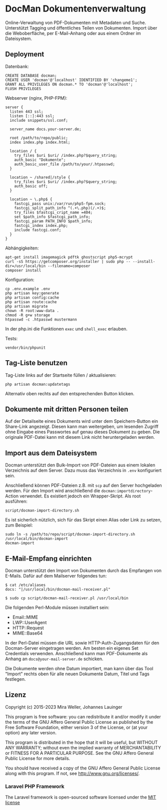 # DocMan Dokumentenverwaltung

Online-Verwaltung von PDF-Dokumenten mit Metadaten und Suche. Unterstützt Tagging und öffentliches Teilen von
Dokumenten. Import über die Weboberfläche, per E-Mail-Anhang oder aus einem Ordner im Dateisystem.


## Deployment

Datenbank:

```
CREATE DATABASE docman;
CREATE USER 'docman'@'localhost' IDENTIFIED BY 'changeme1';
GRANT ALL PRIVILEGES ON docman.* TO 'docman'@'localhost';
FLUSH PRIVILEGES
```

Webserver (nginx, PHP-FPM):

```
server {
  listen 443 ssl;
  listen [::]:443 ssl;
  include snippets/ssl.conf;

  server_name docs.your-server.de;

  root /path/to/repo/public;
  index index.php index.html;

  location / {
    try_files $uri $uri/ /index.php?$query_string;
    auth_basic "Dokumente";
    auth_basic_user_file /path/to/your/.htpasswd;
  }

  location ~ /shared|/style {
    try_files $uri $uri/ /index.php?$query_string;
    auth_basic off;
  }

  location ~ \.php$ {
    fastcgi_pass unix:/var/run/php5-fpm.sock;
    fastcgi_split_path_info ^(.+\.php)(/.+)$;
    try_files $fastcgi_cript_name =404;
    set $path_info $fastcgi_path_info;
    fastcgi_param PATH_INFO $path_info;
    fastcgi_index index.php;
    include fastcgi.conf;
  }
}
```

Abhängigkeiten:

```
apt-get install imagemagick pdftk ghostscript php5-mcrypt
curl -sS https://getcomposer.org/installer | sudo php -- --install-dir=/usr/local/bin --filename=composer
composer install
```

Konfiguration:

```
cp .env.example .env
php artisan key:generate
php artisan config:cache
php artisan route:cache
php artisan migrate
chown -R root:www-data .
chmod -R g+w storage
htpasswd -c .htpasswd mustermann
```

In der php.ini die Funktionen `exec` und `shell_exec` erlauben.

Tests:

```
vendor/bin/phpunit
```


## Tag-Liste benutzen

Tag-Liste links auf der Startseite füllen / aktualisieren:

```
php artisan docman:updatetags
```

Alternativ oben rechts auf den entsprechenden Button klicken.


## Dokumente mit dritten Personen teilen

Auf der Detailseite eines Dokuments wird unter dem Speichern-Button ein Share-Link angezeigt. Diesen kann man
weitergeben, um lesenden Zugriff ohne Eingabe eines Passwortes auf genau dieses Dokument zu geben. Die originale
PDF-Datei kann mit diesem Link nicht heruntergeladen werden.


## Import aus dem Dateisystem

Docman unterstützt den Bulk-Import von PDF-Dateien aus einem lokalen Verzeichnis auf dem Server. Dazu muss das
Verzeichnis in `.env` konfiguriert sein.

Anschließend können PDF-Dateien z.B. mit `scp` auf den Server hochgeladen werden. Für den Import wird anschließend
die `docman:importdirectory`-Action verwendet. Es existiert jedoch ein Wrapper-Skript. Als root ausführen:

```
script/docman-import-directory.sh
```

Es ist sicherlich nützlich, sich für das Skript einen Alias oder Link zu setzen, zum Beispiel:

```
sudo ln -s /path/to/repo/script/docman-import-directory.sh /usr/local/bin/docman-import
docman-import
```


## E-Mail-Empfang einrichten

Docman unterstützt den Import von Dokumenten durch das Empfangen von E-Mails. Dafür auf dem Mailserver folgendes tun:

```
$ cat /etc/aliases
docs: "|/usr/local/bin/docman-mail-receiver.pl"

$ sudo cp script/docman-mail-receiver.pl /usr/local/bin
```

Die folgenden Perl-Module müssen installiert sein:

 - Email::MIME
 - LWP::UserAgent
 - HTTP::Request
 - MIME::Base64

In der Perl-Datei müssen die URL sowie HTTP-Auth-Zugangsdaten für den Docman-Server eingetragen werden. Am besten
ein eigenes Set Credentials verwenden. Anschließend kann man PDF-Dokumente als Anhang an `docs@your-mail-server.de`
schicken.

Die Dokumente werden ohne Datum importiert, man kann über das Tool "Import" rechts oben für alle neuen Dokumente
Datum, Titel und Tags festlegen.


## Lizenz

Copyright (c) 2015-2023 Mira Weller, Johannes Lauinger

This program is free software: you can redistribute it and/or modify
it under the terms of the GNU Affero General Public License as
published by the Free Software Foundation, either version 3 of the
License, or (at your option) any later version.

This program is distributed in the hope that it will be useful,
but WITHOUT ANY WARRANTY; without even the implied warranty of
MERCHANTABILITY or FITNESS FOR A PARTICULAR PURPOSE.  See the
GNU Affero General Public License for more details.

You should have received a copy of the GNU Affero General Public License
along with this program.  If not, see <http://www.gnu.org/licenses/>.


### Laravel PHP Framework

The Laravel framework is open-sourced software licensed under the [MIT license](http://opensource.org/licenses/MIT)
